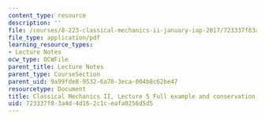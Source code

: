 ```yaml
---
content_type: resource
description: ''
file: /courses/8-223-classical-mechanics-ii-january-iap-2017/723337f83a4d4d162c1ceafa0256d5d5_MIT8_223IAP17_Lec5.pdf
file_type: application/pdf
learning_resource_types:
- Lecture Notes
ocw_type: OCWFile
parent_title: Lecture Notes
parent_type: CourseSection
parent_uid: 9a99fde8-9532-6a70-3eca-004b8c62be47
resourcetype: Document
title: Classical Mechanics II, Lecture 5 Full example and conservation of Energy
uid: 723337f8-3a4d-4d16-2c1c-eafa0256d5d5
---
```

